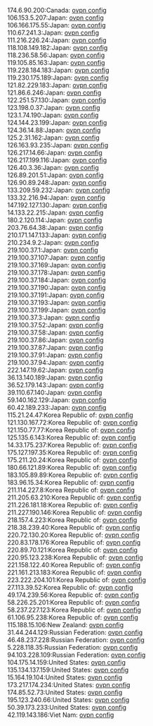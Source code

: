 174.6.90.200:Canada: [ovpn config](vpn/174_6_90_200.ovpn)  
106.153.5.207:Japan: [ovpn config](vpn/106_153_5_207.ovpn)  
106.166.175.55:Japan: [ovpn config](vpn/106_166_175_55.ovpn)  
110.67.241.3:Japan: [ovpn config](vpn/110_67_241_3.ovpn)  
111.216.226.24:Japan: [ovpn config](vpn/111_216_226_24.ovpn)  
118.108.149.182:Japan: [ovpn config](vpn/118_108_149_182.ovpn)  
118.236.58.56:Japan: [ovpn config](vpn/118_236_58_56.ovpn)  
119.105.85.163:Japan: [ovpn config](vpn/119_105_85_163.ovpn)  
119.228.184.183:Japan: [ovpn config](vpn/119_228_184_183.ovpn)  
119.230.175.189:Japan: [ovpn config](vpn/119_230_175_189.ovpn)  
121.82.229.183:Japan: [ovpn config](vpn/121_82_229_183.ovpn)  
121.86.6.246:Japan: [ovpn config](vpn/121_86_6_246.ovpn)  
122.251.57.130:Japan: [ovpn config](vpn/122_251_57_130.ovpn)  
123.198.0.37:Japan: [ovpn config](vpn/123_198_0_37.ovpn)  
123.1.74.190:Japan: [ovpn config](vpn/123_1_74_190.ovpn)  
124.144.23.199:Japan: [ovpn config](vpn/124_144_23_199.ovpn)  
124.36.14.88:Japan: [ovpn config](vpn/124_36_14_88.ovpn)  
125.2.31.162:Japan: [ovpn config](vpn/125_2_31_162.ovpn)  
126.163.93.235:Japan: [ovpn config](vpn/126_163_93_235.ovpn)  
126.217.14.66:Japan: [ovpn config](vpn/126_217_14_66.ovpn)  
126.217.199.116:Japan: [ovpn config](vpn/126_217_199_116.ovpn)  
126.40.3.36:Japan: [ovpn config](vpn/126_40_3_36.ovpn)  
126.89.201.51:Japan: [ovpn config](vpn/126_89_201_51.ovpn)  
126.90.89.248:Japan: [ovpn config](vpn/126_90_89_248.ovpn)  
133.209.59.232:Japan: [ovpn config](vpn/133_209_59_232.ovpn)  
133.32.216.94:Japan: [ovpn config](vpn/133_32_216_94.ovpn)  
147.192.127.130:Japan: [ovpn config](vpn/147_192_127_130.ovpn)  
14.133.22.215:Japan: [ovpn config](vpn/14_133_22_215.ovpn)  
180.2.120.114:Japan: [ovpn config](vpn/180_2_120_114.ovpn)  
203.76.64.38:Japan: [ovpn config](vpn/203_76_64_38.ovpn)  
210.171.147.133:Japan: [ovpn config](vpn/210_171_147_133.ovpn)  
210.234.9.2:Japan: [ovpn config](vpn/210_234_9_2.ovpn)  
219.100.37.1:Japan: [ovpn config](vpn/219_100_37_1.ovpn)  
219.100.37.107:Japan: [ovpn config](vpn/219_100_37_107.ovpn)  
219.100.37.169:Japan: [ovpn config](vpn/219_100_37_169.ovpn)  
219.100.37.178:Japan: [ovpn config](vpn/219_100_37_178.ovpn)  
219.100.37.184:Japan: [ovpn config](vpn/219_100_37_184.ovpn)  
219.100.37.190:Japan: [ovpn config](vpn/219_100_37_190.ovpn)  
219.100.37.191:Japan: [ovpn config](vpn/219_100_37_191.ovpn)  
219.100.37.193:Japan: [ovpn config](vpn/219_100_37_193.ovpn)  
219.100.37.199:Japan: [ovpn config](vpn/219_100_37_199.ovpn)  
219.100.37.3:Japan: [ovpn config](vpn/219_100_37_3.ovpn)  
219.100.37.52:Japan: [ovpn config](vpn/219_100_37_52.ovpn)  
219.100.37.58:Japan: [ovpn config](vpn/219_100_37_58.ovpn)  
219.100.37.86:Japan: [ovpn config](vpn/219_100_37_86.ovpn)  
219.100.37.87:Japan: [ovpn config](vpn/219_100_37_87.ovpn)  
219.100.37.91:Japan: [ovpn config](vpn/219_100_37_91.ovpn)  
219.100.37.94:Japan: [ovpn config](vpn/219_100_37_94.ovpn)  
222.147.19.62:Japan: [ovpn config](vpn/222_147_19_62.ovpn)  
36.13.140.189:Japan: [ovpn config](vpn/36_13_140_189.ovpn)  
36.52.179.143:Japan: [ovpn config](vpn/36_52_179_143.ovpn)  
39.110.67.140:Japan: [ovpn config](vpn/39_110_67_140.ovpn)  
59.140.162.129:Japan: [ovpn config](vpn/59_140_162_129.ovpn)  
60.42.189.233:Japan: [ovpn config](vpn/60_42_189_233.ovpn)  
115.21.24.47:Korea Republic of: [ovpn config](vpn/115_21_24_47.ovpn)  
121.130.167.72:Korea Republic of: [ovpn config](vpn/121_130_167_72.ovpn)  
121.150.77.77:Korea Republic of: [ovpn config](vpn/121_150_77_77.ovpn)  
125.135.6.143:Korea Republic of: [ovpn config](vpn/125_135_6_143.ovpn)  
14.33.175.237:Korea Republic of: [ovpn config](vpn/14_33_175_237.ovpn)  
175.127.197.35:Korea Republic of: [ovpn config](vpn/175_127_197_35.ovpn)  
175.211.20.24:Korea Republic of: [ovpn config](vpn/175_211_20_24.ovpn)  
180.66.121.89:Korea Republic of: [ovpn config](vpn/180_66_121_89.ovpn)  
183.105.89.89:Korea Republic of: [ovpn config](vpn/183_105_89_89.ovpn)  
183.96.15.34:Korea Republic of: [ovpn config](vpn/183_96_15_34.ovpn)  
211.114.227.8:Korea Republic of: [ovpn config](vpn/211_114_227_8.ovpn)  
211.205.63.210:Korea Republic of: [ovpn config](vpn/211_205_63_210.ovpn)  
211.226.181.18:Korea Republic of: [ovpn config](vpn/211_226_181_18.ovpn)  
211.227.190.146:Korea Republic of: [ovpn config](vpn/211_227_190_146.ovpn)  
218.157.4.223:Korea Republic of: [ovpn config](vpn/218_157_4_223.ovpn)  
218.38.239.40:Korea Republic of: [ovpn config](vpn/218_38_239_40.ovpn)  
220.72.130.20:Korea Republic of: [ovpn config](vpn/220_72_130_20.ovpn)  
220.83.178.176:Korea Republic of: [ovpn config](vpn/220_83_178_176.ovpn)  
220.89.70.121:Korea Republic of: [ovpn config](vpn/220_89_70_121.ovpn)  
220.95.123.238:Korea Republic of: [ovpn config](vpn/220_95_123_238.ovpn)  
221.158.122.40:Korea Republic of: [ovpn config](vpn/221_158_122_40.ovpn)  
221.161.213.183:Korea Republic of: [ovpn config](vpn/221_161_213_183.ovpn)  
223.222.204.101:Korea Republic of: [ovpn config](vpn/223_222_204_101.ovpn)  
27.113.39.52:Korea Republic of: [ovpn config](vpn/27_113_39_52.ovpn)  
49.174.239.56:Korea Republic of: [ovpn config](vpn/49_174_239_56.ovpn)  
58.226.25.201:Korea Republic of: [ovpn config](vpn/58_226_25_201.ovpn)  
58.237.227.123:Korea Republic of: [ovpn config](vpn/58_237_227_123.ovpn)  
61.106.95.238:Korea Republic of: [ovpn config](vpn/61_106_95_238.ovpn)  
115.188.15.106:New Zealand: [ovpn config](vpn/115_188_15_106.ovpn)  
31.44.244.129:Russian Federation: [ovpn config](vpn/31_44_244_129.ovpn)  
46.48.237.228:Russian Federation: [ovpn config](vpn/46_48_237_228.ovpn)  
5.228.118.35:Russian Federation: [ovpn config](vpn/5_228_118_35.ovpn)  
94.103.228.109:Russian Federation: [ovpn config](vpn/94_103_228_109.ovpn)  
104.175.14.159:United States: [ovpn config](vpn/104_175_14_159.ovpn)  
135.134.137.159:United States: [ovpn config](vpn/135_134_137_159.ovpn)  
15.164.19.104:United States: [ovpn config](vpn/15_164_19_104.ovpn)  
173.217.174.234:United States: [ovpn config](vpn/173_217_174_234.ovpn)  
174.85.52.73:United States: [ovpn config](vpn/174_85_52_73.ovpn)  
195.123.240.66:United States: [ovpn config](vpn/195_123_240_66.ovpn)  
50.39.173.233:United States: [ovpn config](vpn/50_39_173_233.ovpn)  
42.119.143.186:Viet Nam: [ovpn config](vpn/42_119_143_186.ovpn)  
